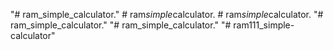 "# ram_simple_calculator." 
#   r a m _ s i m p l e _ c a l c u l a t o r .  
 #   r a m _ s i m p l e _ c a l c u l a t o r .  
 "# ram_simple_calculator." 
"# ram_simple_calculator." 
"# ram111_simple-calculator" 
